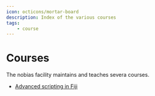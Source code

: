 ```yaml
---
icon: octicons/mortar-board
description: Index of the various courses
tags:
    - course
---
```


# Courses

The nobias facility maintains and teaches severa courses.

- [Advanced scripting in Fiji](advanced_scripting)
